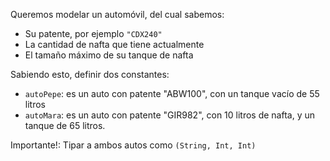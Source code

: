 Queremos modelar un automóvil, del cual sabemos:

* Su patente, por ejemplo `"CDX240"`
* La cantidad de nafta que tiene actualmente
* El tamaño máximo de su tanque de nafta

Sabiendo esto, definir dos constantes:

* `autoPepe`: es un auto con patente "ABW100", con un tanque vacío de 55 litros
* `autoMara`: es un auto con patente "GIR982", con 10 litros de nafta, y un tanque de 65 litros.

Importante!: Tipar a ambos autos como `(String, Int, Int)`

